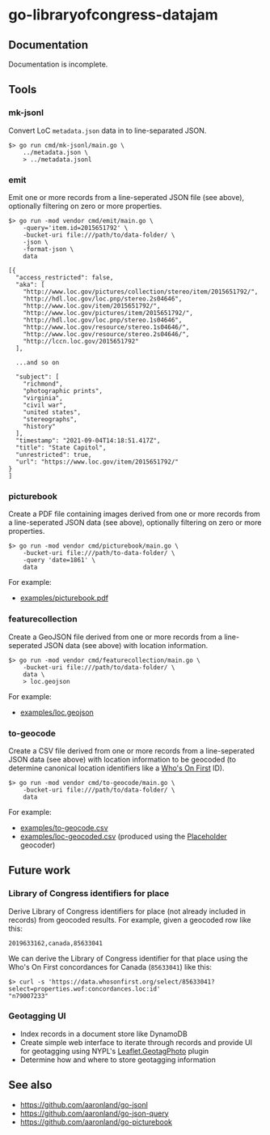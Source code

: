 # go-libraryofcongress-datajam

## Documentation

Documentation is incomplete.

## Tools

### mk-jsonl

Convert LoC `metadata.json` data in to line-separated JSON.

```
$> go run cmd/mk-jsonl/main.go \
	../metadata.json \
	> ../metadata.jsonl
```

### emit

Emit one or more records from a line-seperated JSON file (see above), optionally filtering on zero or more properties.

```
$> go run -mod vendor cmd/emit/main.go \
	-query='item.id=2015651792' \
	-bucket-uri file:///path/to/data-folder/ \
	-json \
	-format-json \
	data

[{
  "access_restricted": false,
  "aka": [
    "http://www.loc.gov/pictures/collection/stereo/item/2015651792/",
    "http://hdl.loc.gov/loc.pnp/stereo.2s04646",
    "http://www.loc.gov/item/2015651792/",
    "http://www.loc.gov/pictures/item/2015651792/",
    "http://hdl.loc.gov/loc.pnp/stereo.1s04646",
    "http://www.loc.gov/resource/stereo.1s04646/",
    "http://www.loc.gov/resource/stereo.2s04646/",
    "http://lccn.loc.gov/2015651792"
  ],

  ...and so on

  "subject": [
    "richmond",
    "photographic prints",
    "virginia",
    "civil war",
    "united states",
    "stereographs",
    "history"
  ],
  "timestamp": "2021-09-04T14:18:51.417Z",
  "title": "State Capitol",
  "unrestricted": true,
  "url": "https://www.loc.gov/item/2015651792/"
}
]
```

### picturebook

Create a PDF file containing images derived from one or more records from a line-seperated JSON data (see above), optionally filtering on zero or more properties.

```
$> go run -mod vendor cmd/picturebook/main.go \
	-bucket-uri file:///path/to-data-folder/ \
	-query 'date=1861' \
	data
```

For example:

* [examples/picturebook.pdf](examples/picturebook.pdf)

### featurecollection

Create a GeoJSON file derived from one or more records from a line-seperated JSON data (see above) with location information.

```
$> go run -mod vendor cmd/featurecollection/main.go \
	-bucket-uri file:///path/to/data-folder/ \
	data \
	> loc.geojson
```

For example:

* [examples/loc.geojson](examples/loc.geojson)

### to-geocode

Create a CSV file derived from one or more records from a line-seperated JSON data (see above) with location information to be geocoded (to determine canonical location identifiers like a [Who's On First](https://whosonfirst.org) ID).

```
$> go run -mod vendor cmd/to-geocode/main.go \
	-bucket-uri file:///path/to/data-folder/ \
	data
```

For example:

* [examples/to-geocode.csv](examples/to-geocode.csv)
* [examples/loc-geocoded.csv](examples/loc-geocoded.csv) (produced using the [Placeholder](https://github.com/pelias/placeholder) geocoder)

## Future work

### Library of Congress identifiers for place

Derive Library of Congress identifiers for place (not already included in records) from geocoded results. For example, given a geocoded row like this:

```
2019633162,canada,85633041
```

We can derive the Library of Congress identifier for that place using the Who's On First concordances for Canada (`85633041`) like this:

```
$> curl -s 'https://data.whosonfirst.org/select/85633041?select=properties.wof:concordances.loc:id'
"n79007233"
```

### Geotagging UI

* Index records in a document store like DynamoDB
* Create simple web interface to iterate through records and provide UI for geotagging using NYPL's [Leaflet.GeotagPhoto](https://github.com/nypl-spacetime/Leaflet.GeotagPhoto) plugin
* Determine how and where to store geotagging information

## See also

* https://github.com/aaronland/go-jsonl
* https://github.com/aaronland/go-json-query
* https://github.com/aaronland/go-picturebook